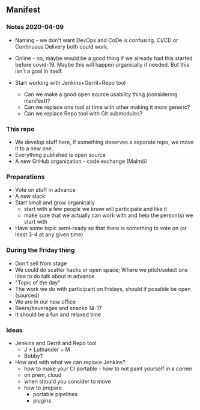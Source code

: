 ## Manifest

### Notes 2020-04-09

- Naming - we don't want DevOps and CoDe is confusing. CI/CD or Continuous Delivery both could work.
- Online - no, maybe would be a good thing if we already had this started before covid-19. Maybe this will happen organically if needed. But this isn't a goal in itself.

- Start working with Jenkins+Gerrit+Repo tool
  - Can we make a good open source usability thing (considering manifest)?
  - Can we replace one tool at time with other making it more generic?
  - Can we replace Repo tool with Git submodules?

### This repo

- We develop stuff here, if something deserves a separate repo, we move it to a new one.
- Everything published is open source
- A new GitHub organization - code exchange (Malmö)

### Preparations

- Vote on stuff in advance
- A new slack
- Start small and grow organically
  - start with a few people we know will participate and like it
  - make sure that we actually can work with and help the person(s) we start with
- Have some topic semi-ready so that there is something to vote on (at least 3-4 at any given time)

### During the Friday thing

- Don't sell from stage
- We could do scatter hacks or open space; Where we pitch/select one idea to do talk about in advance
- "Topic of the day"
- The work we do with participant on Fridays, should if possible be open (sourced)
- We are in our new office
- Beers/beverages and snacks 14-17
- It should be a fun and relaxed time

### Ideas

- Jenkins and Gerrit and Repo tool
  - J + Luthander + M
  - Bobby?
- How and with what we can replace Jenkins?
  - how to make your CI portable - how to not paint yourself in a corner
  - on prem, cloud
  - when should you consider to move
  - how to prepare
    - portable pipelines
    - plugins

